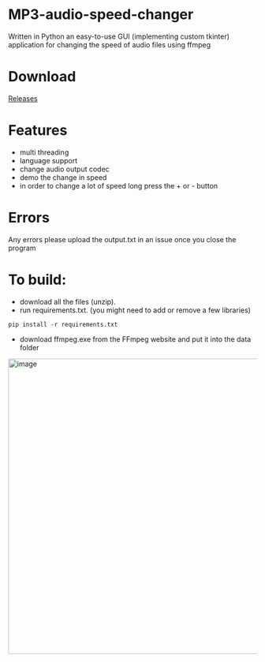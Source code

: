# MP3-audio-speed-changer
Written in Python an easy-to-use GUI (implementing custom tkinter) application for changing the speed of audio files using ffmpeg
# Download
[Releases](https://github.com/10110000mh/mp3-audio-speed-changer/releases)
# Features
- multi threading
- language support
- change audio output codec
- demo the change in speed
- in order to change a lot of speed long press the + or - button
# Errors
Any errors please upload the output.txt in an issue once you close the program 
  
# To build:

- download all the files (unzip).
- run requirements.txt. (you might need to add or remove a few libraries)
```
pip install -r requirements.txt
```
- download ffmpeg.exe from the FFmpeg website and put it into the data folder
<img width="599" alt="image" src="https://github.com/10110000mh/mp3-audio-speed-changer/assets/153207589/bc51607c-1125-4561-adfe-49037a5679f2">


